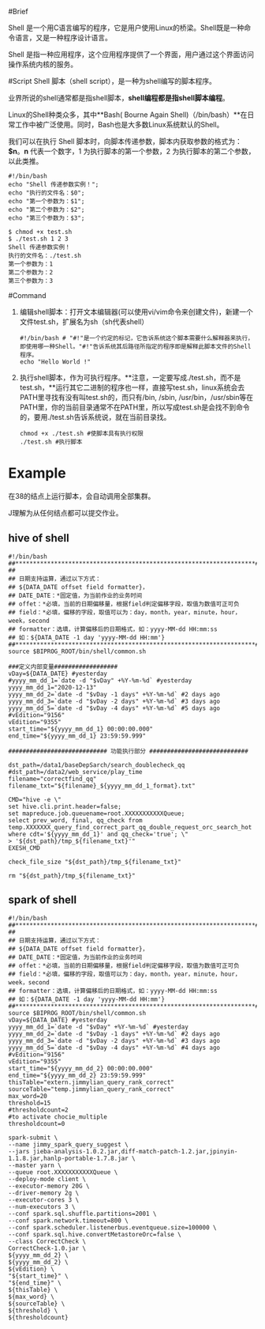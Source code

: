 #Brief

Shell 是一个用C语言编写的程序，它是用户使用Linux的桥梁。Shell既是一种命令语言，又是一种程序设计语言。

Shell 是指一种应用程序，这个应用程序提供了一个界面，用户通过这个界面访问操作系统内核的服务。

#Script
Shell 脚本（shell script），是一种为shell编写的脚本程序。

业界所说的shell通常都是指shell脚本，**shell编程都是指shell脚本编程**。

Linux的Shell种类众多，其中**Bash( Bourne Again Shell)（/bin/bash）**在日常工作中被广泛使用。同时，Bash也是大多数Linux系统默认的Shell。

我们可以在执行 Shell 脚本时，向脚本传递参数，脚本内获取参数的格式为：**$n**。**n** 代表一个数字，1 为执行脚本的第一个参数，2 为执行脚本的第二个参数，以此类推。

```shell
#!/bin/bash
echo "Shell 传递参数实例！";
echo "执行的文件名：$0";
echo "第一个参数为：$1";
echo "第二个参数为：$2";
echo "第三个参数为：$3";

$ chmod +x test.sh 
$ ./test.sh 1 2 3
Shell 传递参数实例！
执行的文件名：./test.sh
第一个参数为：1
第二个参数为：2
第三个参数为：3
```



#Command

1. 编辑shell脚本：打开文本编辑器(可以使用vi/vim命令来创建文件)，新建一个文件test.sh，扩展名为sh（sh代表shell）

    ```shell
    #!/bin/bash # "#!"是一个约定的标记，它告诉系统这个脚本需要什么解释器来执行，即使用哪一种Shell。"#!"告诉系统其后路径所指定的程序即是解释此脚本文件的Shell程序。
    echo "Hello World !"
    ```

2. 执行shell脚本，作为可执行程序。**注意，一定要写成./test.sh，而不是test.sh，**运行其它二进制的程序也一样，直接写test.sh，linux系统会去PATH里寻找有没有叫test.sh的，而只有/bin, /sbin, /usr/bin，/usr/sbin等在PATH里，你的当前目录通常不在PATH里，所以写成test.sh是会找不到命令的，要用./test.sh告诉系统说，就在当前目录找。

    ```shell
    chmod +x ./test.sh #使脚本具有执行权限
    ./test.sh #执行脚本
    ```

# Example

在38的结点上运行脚本，会自动调用全部集群。

J理解为从任何结点都可以提交作业。

## hive of shell

```shell
#!/bin/bash
##********************************************************************#
##
## 日期支持运算，通过以下方式：
## ${DATA_DATE offset field formatter}，
## DATE_DATE：*固定值，为当前作业的业务时间
## offet：*必填，当前的日期偏移量，根据field判定偏移字段，取值为数值可正可负
## field：*必填，偏移的字段，取值可以为：day，month，year，minute，hour，week，second
## formatter：选填，计算偏移后的日期格式，如：yyyy-MM-dd HH:mm:ss
## 如：${DATA_DATE -1 day 'yyyy-MM-dd HH:mm'}
##********************************************************************#
source $BIPROG_ROOT/bin/shell/common.sh

###定义内部变量##################
vDay=${DATA_DATE} #yesterday
#yyyy_mm_dd_1=`date -d "$vDay" +%Y-%m-%d` #yesterday
yyyy_mm_dd_1="2020-12-13"
yyyy_mm_dd_2=`date -d "$vDay -1 days" +%Y-%m-%d` #2 days ago
yyyy_mm_dd_3=`date -d "$vDay -2 days" +%Y-%m-%d` #3 days ago
yyyy_mm_dd_5=`date -d "$vDay -4 days" +%Y-%m-%d` #5 days ago
#vEdition="9156"
vEdition="9355"
start_time="${yyyy_mm_dd_1} 00:00:00.000"
end_time="${yyyy_mm_dd_1} 23:59:59.999"

############################ 功能执行部分 ############################

dst_path=/data1/baseDepSarch/search_doublecheck_qq
#dst_path=/data2/web_service/play_time
filename="correctfind_qq"
filename_txt="${filename}_${yyyy_mm_dd_1_format}.txt"

CMD="hive -e \"
set hive.cli.print.header=false;
set mapreduce.job.queuename=root.XXXXXXXXXXXQueue;
select prev_word, final, qq_check from temp.XXXXXXX_query_find_correct_part_qq_double_request_orc_search_hot 
where cdt='${yyyy_mm_dd_1}' and qq_check='true'; \"
> '${dst_path}/tmp_${filename_txt}'"
EXESH_CMD

check_file_size "${dst_path}/tmp_${filename_txt}"

rm "${dst_path}/tmp_${filename_txt}"
```

## spark of shell

```shell
#!/bin/bash
##********************************************************************#
##
## 日期支持运算，通过以下方式：
## ${DATA_DATE offset field formatter}，
## DATE_DATE：*固定值，为当前作业的业务时间
## offet：*必填，当前的日期偏移量，根据field判定偏移字段，取值为数值可正可负
## field：*必填，偏移的字段，取值可以为：day，month，year，minute，hour，week，second
## formatter：选填，计算偏移后的日期格式，如：yyyy-MM-dd HH:mm:ss
## 如：${DATA_DATE -1 day 'yyyy-MM-dd HH:mm'}
##********************************************************************#
source $BIPROG_ROOT/bin/shell/common.sh
vDay=${DATA_DATE} #yesterday
yyyy_mm_dd_1=`date -d "$vDay" +%Y-%m-%d` #yesterday
yyyy_mm_dd_2=`date -d "$vDay -1 days" +%Y-%m-%d` #2 days ago
yyyy_mm_dd_3=`date -d "$vDay -2 days" +%Y-%m-%d` #3 days ago
yyyy_mm_dd_5=`date -d "$vDay -4 days" +%Y-%m-%d` #4 days ago
#vEdition="9156"
vEdition="9355"
start_time="${yyyy_mm_dd_2} 00:00:00.000"
end_time="${yyyy_mm_dd_2} 23:59:59.999"
thisTable="extern.jimmylian_query_rank_correct"
sourceTable="temp.jimmylian_query_rank_correct"
max_word=20
threshold=15
#thresholdcount=2
#to activate chocie_multiple
thresholdcount=0

spark-submit \
--name jimmy_spark_query_suggest \
--jars jieba-analysis-1.0.2.jar,diff-match-patch-1.2.jar,jpinyin-1.1.8.jar,hanlp-portable-1.7.8.jar \
--master yarn \
--queue root.XXXXXXXXXXXQueue \
--deploy-mode client \
--executor-memory 20G \
--driver-memory 2g \
--executor-cores 3 \
--num-executors 3 \
--conf spark.sql.shuffle.partitions=2001 \
--conf spark.network.timeout=800 \
--conf spark.scheduler.listenerbus.eventqueue.size=100000 \
--conf spark.sql.hive.convertMetastoreOrc=false \
--class CorrectCheck \
CorrectCheck-1.0.jar \
${yyyy_mm_dd_2} \
${yyyy_mm_dd_2} \
${vEdition} \
"${start_time}" \
"${end_time}" \
${thisTable} \
${max_word} \
${sourceTable} \
${threshold} \
${thresholdcount}
```

